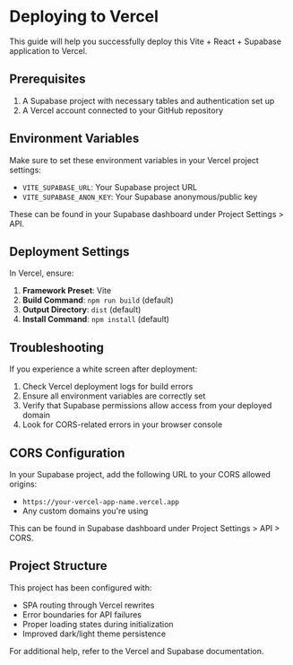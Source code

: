 # Deploying to Vercel

This guide will help you successfully deploy this Vite + React + Supabase application to Vercel.

## Prerequisites

1. A Supabase project with necessary tables and authentication set up
2. A Vercel account connected to your GitHub repository

## Environment Variables

Make sure to set these environment variables in your Vercel project settings:

- `VITE_SUPABASE_URL`: Your Supabase project URL
- `VITE_SUPABASE_ANON_KEY`: Your Supabase anonymous/public key

These can be found in your Supabase dashboard under Project Settings > API.

## Deployment Settings

In Vercel, ensure:

1. **Framework Preset**: Vite
2. **Build Command**: `npm run build` (default)
3. **Output Directory**: `dist` (default)
4. **Install Command**: `npm install` (default)

## Troubleshooting

If you experience a white screen after deployment:

1. Check Vercel deployment logs for build errors
2. Ensure all environment variables are correctly set
3. Verify that Supabase permissions allow access from your deployed domain
4. Look for CORS-related errors in your browser console

## CORS Configuration

In your Supabase project, add the following URL to your CORS allowed origins:

- `https://your-vercel-app-name.vercel.app`
- Any custom domains you're using

This can be found in Supabase dashboard under Project Settings > API > CORS.

## Project Structure

This project has been configured with:

- SPA routing through Vercel rewrites
- Error boundaries for API failures
- Proper loading states during initialization
- Improved dark/light theme persistence

For additional help, refer to the Vercel and Supabase documentation. 